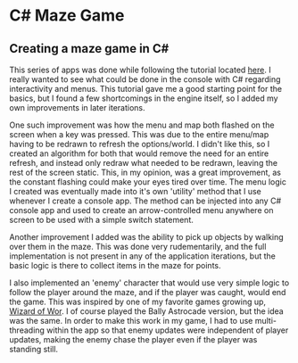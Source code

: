 <h1>C# Maze Game</h1>
<h2>Creating a maze game in C#</h2>
<p>
This series of apps was done while following the tutorial located  <a href="https://www.youtube.com/watch?v=T0MpWTbwseg">here</a>. I really wanted to see what could be done in the console with C# regarding interactivity and menus. This tutorial gave me a good starting point for the basics, but I found a few shortcomings in the engine itself, so I added my own improvements in later iterations. 

One such improvement was how the menu and map both flashed on the screen when a key was pressed. This was due to the entire menu/map having to be redrawn to refresh the options/world. I didn't like this, so I created an algorithm for both that would remove the need for an entire refresh, and instead only redraw what needed to be redrawn, leaving the rest of the screen static. This, in my opinion, was a great improvement, as the constant flashing could make your eyes tired over time. The menu logic I created was eventually made into it's own 'utility' method that I use whenever I create a console app. The method can be injected into any C# console app and used to create an arrow-controlled menu anywhere on screen to be used with a simple switch statement.

Another improvement I added was the ability to pick up objects by walking over them in the maze. This was done very rudementarily, and the full implementation is not present in any of the application iterations, but the basic logic is there to collect items in the maze for points.

I also implemented an 'enemy' character that would use very simple logic to follow the player around the maze, and if the player was caught, would end the game. This was inspired by one of my favorite games growing up, <a href="https://www.youtube.com/watch?v=9Lodc0kFYuo">Wizard of Wor</a>. I of course played the Bally Astrocade version, but the idea was the same. In order to make this work in my game, I had to use multi-threading within the app so that enemy updates were independent of player updates, making the enemy chase the player even if the player was standing still.
</p>
